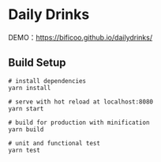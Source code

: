 # Daily Drinks
DEMO：https://bificoo.github.io/dailydrinks/

## Build Setup
```
# install dependencies
yarn install

# serve with hot reload at localhost:8080
yarn start

# build for production with minification
yarn build

# unit and functional test
yarn test
```